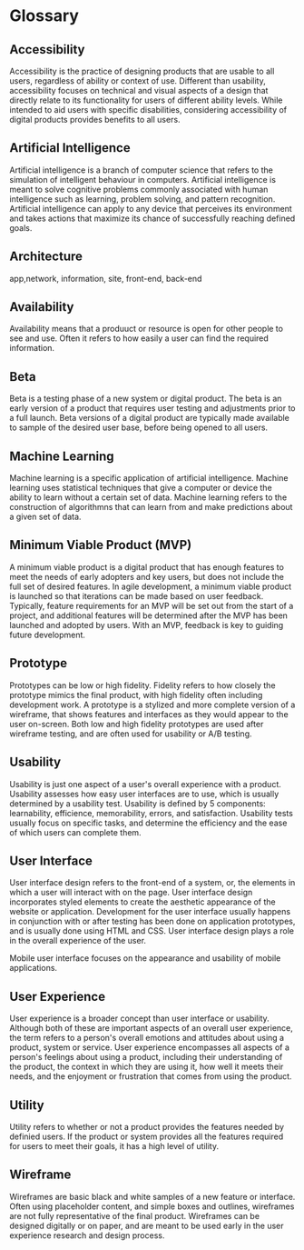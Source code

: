 # Glossary

## Accessibility

Accessibility is the practice of designing products that are usable to all users, regardless of ability or context of use. Different than usability, accessibility focuses on technical and visual aspects of a design that directly relate to its functionality for users of different ability levels. While intended to aid users with specific disabilities, considering accessibility of digital products provides benefits to all users. 

## Artificial Intelligence

Artificial intelligence is a branch of computer science that refers to the simulation of intelligent behaviour in computers. Artificial intelligence is meant to solve cognitive problems commonly associated with human intelligence such as learning, problem solving, and pattern recognition. Artificial intelligence can apply to any device that perceives its environment and takes actions that maximize its chance of successfully reaching defined goals. 

## Architecture
app,network, information, site, front-end, back-end

## Availability

Availability means that a produuct or resource is open for other people to see and use. Often it refers to how easily a user can find the required information. 

## Beta

Beta is a testing phase of a new system or digital product. The beta is an early version of a product that requires user testing and adjustments prior to a full launch. Beta versions of a digital product are typically made available to sample of the desired user base, before being opened to all users. 

## Machine Learning

Machine learning is a specific application of artificial intelligence. Machine learning uses statistical techniques that give a computer or device the ability to learn without a certain set of data. Machine learning refers to the construction of algorithmns that can learn from and make predictions about a given set of data. 

## Minimum Viable Product (MVP)

A minimum viable product is a digital product that has enough features to meet the needs of early adopters and key users, but does not include the full set of desired features. In agile development, a minimum viable product is launched so that iterations can be made based on user feedback. Typically, feature requirements for an MVP will be set out from the start of a project, and additional features will be determined after the MVP has been launched and adopted by users. With an MVP, feedback is key to guiding future development. 


## Prototype
Prototypes can be low or high fidelity. Fidelity refers to how closely the prototype mimics the final product, with high fidelity often including development work. A prototype is a stylized and more complete version of a wireframe, that shows features and interfaces as they would appear to the user on-screen. Both low and high fidelity prototypes are used after wireframe testing, and are often used for usability or A/B testing. 

## Usability

Usability is just one aspect of a user's overall experience with a product. Usability assesses how easy user interfaces are to use, which is usually determined by a usability test. Usability is defined by 5 components: learnability, efficience, memorability, errors, and satisfaction. Usability tests usually focus on specific tasks, and determine the efficiency and the ease of which users can complete them. 

## User Interface

User interface design refers to the front-end of a system, or, the elements in which a user will interact with on the page. User interface design incorporates styled elements to create the aesthetic appearance of the website or application. Development for the user interface usually happens in conjunction with or after testing has been done on application prototypes, and is usually done using HTML and CSS. User interface design plays a role in the overall experience of the user. 

Mobile user interface focuses on the appearance and usability of mobile applications. 

## User Experience

User experience is a broader concept than user interface or usability. Although both of these are important aspects of an overall user experience, the term refers to a person's overall emotions and attitudes about using a product, system or service. User experience encompasses all aspects of a person's feelings about using a product, including their understanding of the product, the context in which they are using it, how well it meets their needs, and the enjoyment or frustration that comes from using the product. 

## Utility

Utility refers to whether or not a product provides the features needed by definied users. If the product or system provides all the features required for users to meet their goals, it has a high level of utility. 

## Wireframe

Wireframes are basic black and white samples of a new feature or interface. Often using placeholder content, and simple boxes and outlines, wireframes are not fully representative of the final product. Wireframes can be designed digitally or on paper, and are meant to be used early in the user experience research and design process. 
